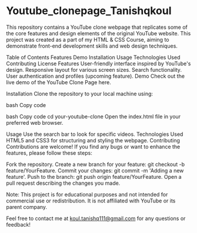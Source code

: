 # Youtube_clonepage_Tanishqkoul

This repository contains a YouTube clone webpage that replicates some of the core features and design elements of the original YouTube website. This project was created as a part of my HTML & CSS Course, aiming to demonstrate front-end development skills and web design techniques.

Table of Contents
Features
Demo
Installation
Usage
Technologies Used
Contributing
License
Features
User-friendly interface inspired by YouTube's design.
Responsive layout for various screen sizes.
Search functionality.
User authentication and profiles (upcoming feature).
Demo
Check out the live demo of the YouTube Clone Page here.

Installation
Clone the repository to your local machine using:

bash
Copy code

bash
Copy code
cd your-youtube-clone
Open the index.html file in your preferred web browser.

Usage
Use the search bar to look for specific videos.
Technologies Used
HTML5 and CSS3 for structuring and styling the webpage.
Contributing
Contributions are welcome! If you find any bugs or want to enhance the features, please follow these steps:

Fork the repository.
Create a new branch for your feature: git checkout -b feature/YourFeature.
Commit your changes: git commit -m 'Adding a new feature'.
Push to the branch: git push origin feature/YourFeature.
Open a pull request describing the changes you made.

Note: This project is for educational purposes and not intended for commercial use or redistribution. It is not affiliated with YouTube or its parent company.

Feel free to contact me at koul.tanishq111@gmail.com for any questions or feedback!
